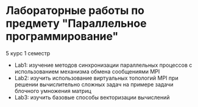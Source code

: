 # Лабораторные работы по предмету "Параллельное программирование"
5 курс 1 семестр

- Lab1: изучение методов синхронизации параллельных процессов с использованием механизма обмена сообщениями MPI
- Lab2: изучить использование виртуальных топологий MPI при решении вычислительно сложных задач на примере задачи блочного умножения матриц
- Lab3: изучить базовые способы векторизации вычислений